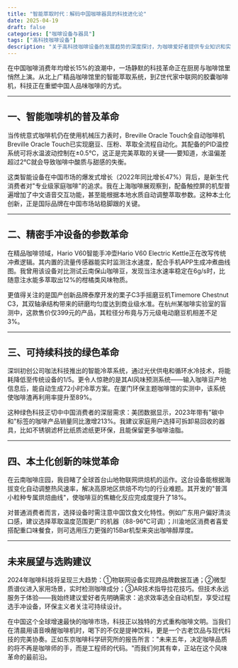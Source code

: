 ```yaml
---
title: "智能萃取时代：解码中国咖啡器具的科技进化论"
date: 2025-04-19
draft: false
categories: ["咖啡设备与器具"]
tags: ["高科技咖啡设备"]
description: "关于高科技咖啡设备的发展趋势的深度探讨，为咖啡爱好者提供专业知识和实用指南。"
---
```


在中国咖啡消费年均增长15%的浪潮中，一场静默的科技革命正在厨房与咖啡馆里悄然上演。从北上广精品咖啡馆里的智能萃取系统，到Z世代家中联网的胶囊咖啡机，科技正在重塑中国人品味咖啡的方式。

---

## 一、智能咖啡机的普及革命

当传统意式咖啡机仍在使用机械压力表时，Breville Oracle Touch全自动咖啡机Breville Oracle Touch已实现磨豆、压粉、萃取全流程自动化。其配备的PID温控系统可将水温波动控制在±0.5℃，这正是完美萃取的关键——要知道，水温偏差超过2℃就会导致咖啡中酸质与甜感的失衡。

这类智能设备在中国市场的爆发式增长（2022年同比增长47%）背后，是新生代消费者对"专业级家庭咖啡"的追求。我在上海咖啡展观察到，配备触控屏的机型普遍增加了中文语音交互功能，甚至能根据本地水质自动调整萃取参数。这种本土化创新，正是国际品牌在中国市场站稳脚跟的关键。

---

## 二、精密手冲设备的参数革命

在精品咖啡领域，Hario V60智能手冲壶Hario V60 Electric Kettle正在改写传统冲煮逻辑。其内置的流量传感器能实时监测注水速度，配合手机APP生成冲煮曲线图。我曾用该设备对比测试云南保山咖啡豆，发现当注水速率稳定在6g/s时，比随意注水能多萃取出12%的柑橘类风味物质。

更值得关注的是国产创新品牌泰摩开发的栗子C3手摇磨豆机Timemore Chestnut C3，其双轴承结构带来的研磨均匀度达到商业级水准。在杭州某咖啡实验室的盲测中，这款售价仅399元的产品，其粒径分布竟与万元级电动磨豆机相差不足3%。

---

## 三、可持续科技的绿色革命

深圳初创公司咖法科技推出的智能冷萃系统，通过光伏供电和循环水冷技术，将能耗降低至传统设备的1/5。更令人惊艳的是其AI风味预测系统——输入咖啡豆产地信息后，能自动生成72小时冷萃方案。在厦门环保主题咖啡馆的实测中，该系统使咖啡渣再利用率提升至89%。

这种绿色科技正切中中国消费者的深层需求：美团数据显示，2023年带有"碳中和"标签的咖啡产品销量同比激增213%。我建议家庭用户选择可拆卸易回收的器具，比如不锈钢滤杯比纸质滤纸更环保，且能保留更多咖啡油脂。

---

## 四、本土化创新的味觉革命

在云南咖啡庄园，我目睹了全球首台山地物联网烘焙机的运作。这台设备能根据海拔变化自动调整热风速率，解决高原地区烘焙不均匀的行业难题。其开发的"普洱小粒种专属烘焙曲线"，使咖啡豆的焦糖化反应完成度提升了18%。

对普通消费者而言，选择设备时需注意中国饮食文化特性。例如广东用户偏好清淡口感，建议选择萃取温度范围更广的机器（88-96℃可调）；川渝地区消费者喜爱搭配重口味餐食，则可选用压力更强的15Bar机型来突出咖啡醇厚度。

---

## 未来展望与选购建议

2024年咖啡科技将呈现三大趋势：①物联网设备实现跨品牌数据互通；②微型质谱仪进入家用场景，实时检测咖啡成分；③AR技术指导拉花技巧。但技术永远服务于体验——我始终建议爱好者先明确需求：追求效率选全自动机型，享受过程选手冲设备，环保主义者关注可持续设计。

在中国这个全球增速最快的咖啡市场，科技正以独特的方式重构咖啡文明。当我们在清晨用语音唤醒咖啡机时，喝下的不仅是提神饮料，更是一个古老饮品与现代科技的完美协奏。正如东京咖啡科学研究所的报告所言："未来五年，决定咖啡品质的将不再是咖啡师的手，而是工程师的代码。"而我们何其有幸，正站在这个风味革命的最前沿。